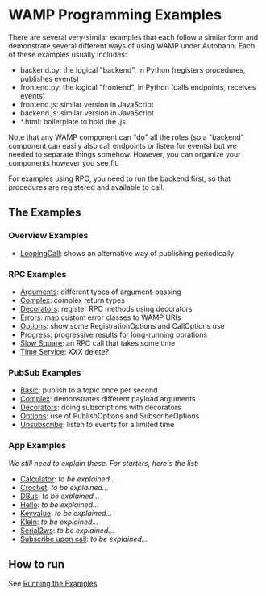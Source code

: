 # WAMP Programming Examples

There are several very-similar examples that each follow a similar form and demonstrate several different ways of using WAMP under Autobahn. Each of these examples usually includes:

- backend.py: the logical "backend", in Python (registers procedures, publishes events)
- frontend.py: the logical "frontend", in Python (calls endpoints, receives events)
- frontend.js: similar version in JavaScript
- backend.js: similar version in JavaScript
- *.html: boilerplate to hold the .js

Note that any WAMP component can "do" all the roles (so a "backend" component can easily also call endpoints or listen for events) but we needed to separate things somehow. However, you can organize your components however you see fit.

For examples using RPC, you need to run the backend first, so that procedures are registered and available to call.

## The Examples

### Overview Examples
 * [LoopingCall](overview): shows an alternative way of publishing periodically

### RPC Examples

  * [Arguments](rpc/arguments): different types of argument-passing
  * [Complex](rpc/complex): complex return types
  * [Decorators](rpc/decorators): register RPC methods using decorators
  * [Errors](rpc/errors): map custom error classes to WAMP URIs
  * [Options](rpc/options): show some RegistrationOptions and CallOptions use
  * [Progress](rpc/progress): progressive results for long-running oprations
  * [Slow Square](rpc/slowsquare): an RPC call that takes some time
  * [Time Service](rpc/timeservice): XXX delete?

### PubSub Examples

  * [Basic](pubsub/basic): publish to a topic once per second
  * [Complex](pubsub/complex): demonstrates different payload arguments
  * [Decorators](pubsub/decorators): doing subscriptions with decorators
  * [Options](pubsub/options): use of PublishOptions and SubscribeOptions
  * [Unsubscribe](pubsub/unsubscribe): listen to events for a limited time

### App Examples

_We still need to explain these. For starters, here's the list:_

  * [Calculator](app/calculator): _to be explained..._
  * [Crochet](app/crochet): _to be explained..._
  * [DBus](app/dbus): _to be explained..._
  * [Hello](app/hello): _to be explained..._
  * [Keyvalue](app/keyvalue): _to be explained..._
  * [Klein](app/klein): _to be explained..._
  * [Serial2ws](app/serial2ws): _to be explained..._
  * [Subscribe upon call](app/subscribe_uipon_call): _to be explained..._

## How to run

See [Running the Examples](../../running-the-examples.md)

